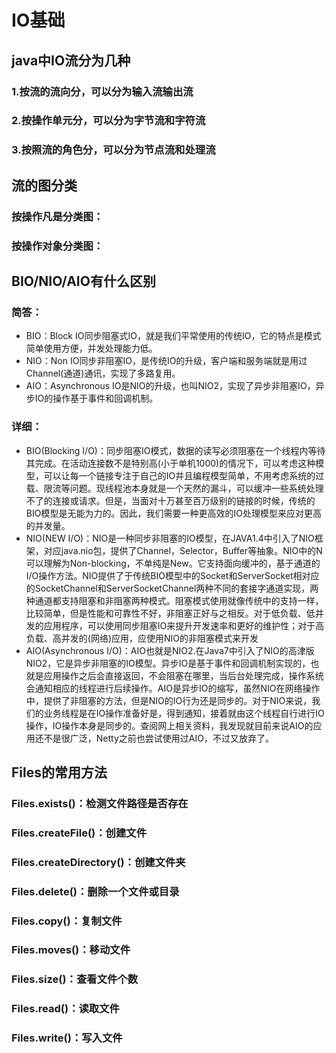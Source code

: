 # IO基础

## java中IO流分为几种

### 1.按流的流向分，可以分为输入流输出流

### 2.按操作单元分，可以分为字节流和字符流

### 3.按照流的角色分，可以分为节点流和处理流

## 流的图分类

### 按操作凡是分类图：

### 按操作对象分类图：

## BIO/NIO/AIO有什么区别

### 简答：

- BIO：Block IO同步阻塞式IO，就是我们平常使用的传统IO，它的特点是模式简单使用方便，并发处理能力低。
- NIO：Non IO同步非阻塞IO，是传统IO的升级，客户端和服务端就是用过Channel(通道)通讯，实现了多路复用。
- AIO：Asynchronous IO是NIO的升级，也叫NIO2，实现了异步非阻塞IO，异步IO的操作基于事件和回调机制。

### 详细：

- BIO(Blocking I/O)：同步阻塞IO模式，数据的读写必须阻塞在一个线程内等待其完成。在活动连接数不是特别高(小于单机1000)的情况下，可以考虑这种模型，可以让每一个链接专注于自己的IO并且编程模型简单，不用考虑系统的过载、限流等问题。现线程池本身就是一个天然的漏斗，可以缓冲一些系统处理不了的连接或请求。但是，当面对十万甚至百万级别的链接的时候，传统的BIO模型是无能为力的。因此，我们需要一种更高效的IO处理模型来应对更高的并发量。
- NIO(NEW I/O)：NIO是一种同步非阻塞的IO模型，在JAVA1.4中引入了NIO框架，对应java.nio包，提供了Channel，Selector，Buffer等抽象。NIO中的N可以理解为Non-blocking，不单纯是New。它支持面向缓冲的，基于通道的I/O操作方法。NIO提供了于传统BIO模型中的Socket和ServerSocket相对应的SocketChannel和ServerSocketChannel两种不同的套接字通道实现，两种通道都支持阻塞和非阻塞两种模式。阻塞模式使用就像传统中的支持一样，比较简单，但是性能和可靠性不好，非阻塞正好与之相反。对于低负载、低并发的应用程序，可以使用同步阻塞IO来提升开发速率和更好的维护性；对于高负载、高并发的(网络)应用，应使用NIO的非阻塞模式来开发
- AIO(Asynchronous I/O)：AIO也就是NIO2.在Java7中引入了NIO的高津版NIO2，它是异步非阻塞的IO模型。异步IO是基于事件和回调机制实现的，也就是应用操作之后会直接返回，不会阻塞在哪里，当后台处理完成，操作系统会通知相应的线程进行后续操作。AIO是异步IO的缩写，虽然NIO在网络操作中，提供了非阻塞的方法，但是NIO的IO行为还是同步的。对于NIO来说，我们的业务线程是在IO操作准备好是，得到通知，接着就由这个线程自行进行IO操作，IO操作本身是同步的。查阅网上相关资料，我发现就目前来说AIO的应用还不是很广泛，Netty之前也尝试使用过AIO，不过又放弃了。

## Files的常用方法

### Files.exists()：检测文件路径是否存在

### Files.createFile()：创建文件

### Files.createDirectory()：创建文件夹

### Files.delete()：删除一个文件或目录

### Files.copy()：复制文件

### Files.moves()：移动文件

### Files.size()：查看文件个数

### Files.read()：读取文件

### Files.write()：写入文件

